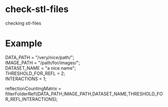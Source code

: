 # check-stl-files
checking stl-files

# Example

  DATA_PATH           = "/very/nice/path/";\
  IMAGE_PATH          = "/path/for/images/";\
  DATASET_NAME        = "a nice name";\
  THRESHOLD_FOR_REFL  = 2;\
  INTERACTIONS        = 1;


reflectionCountingMatrix = filterFolderRefl(DATA_PATH,IMAGE_PATH,DATASET_NAME,THRESHOLD_FOR_REFL,INTERACTIONS);
